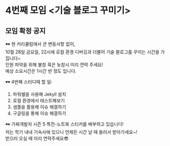 # 4번째 모임 <기술 블로그 꾸미기>
## 모임 확정 공지

🕶 현 커리큘럼에서 큰 변동사항 없이,  
10월 28일 금요일, 22시에 로컬 환경 디버깅과 더불어 기술 블로그를 꾸미는 시간을 가집니다~  
인원 파악을 위해 불참 혹은 늦참시 미리 연락 주세요!  
예상 소요시간은 1시간 반 정도 입니다.  

🕶 4번째 스터디때 할 일:  
1. 파워쉘을 사용해 Jekyll 설치  
2. 로컬 환경에서 테스트해보기  
3. 샘플을 활용해 이슈 해결하기  
4. 구글링을 통해 이슈 해결하기  

🕶 가짜개발자 시즌 5 특전-노트북 스티커를 배부하고 있습니다!  
저는 학기 내내 기숙사에 있으니 언제든 시간 날 때 들러서 받아가세요~!  
받으러 오실 때 미리 연락주세요😎  
